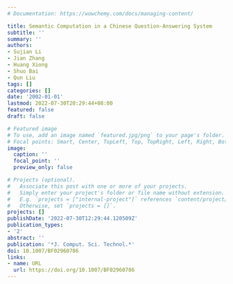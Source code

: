 ```yaml
---
# Documentation: https://wowchemy.com/docs/managing-content/

title: Semantic Computation in a Chinese Question-Answering System
subtitle: ''
summary: ''
authors:
- Sujian Li
- Jian Zhang
- Huang Xiong
- Shuo Bai
- Qun Liu
tags: []
categories: []
date: '2002-01-01'
lastmod: 2022-07-30T20:29:44+08:00
featured: false
draft: false

# Featured image
# To use, add an image named `featured.jpg/png` to your page's folder.
# Focal points: Smart, Center, TopLeft, Top, TopRight, Left, Right, BottomLeft, Bottom, BottomRight.
image:
  caption: ''
  focal_point: ''
  preview_only: false

# Projects (optional).
#   Associate this post with one or more of your projects.
#   Simply enter your project's folder or file name without extension.
#   E.g. `projects = ["internal-project"]` references `content/project/deep-learning/index.md`.
#   Otherwise, set `projects = []`.
projects: []
publishDate: '2022-07-30T12:29:44.120509Z'
publication_types:
- '2'
abstract: ''
publication: '*J. Comput. Sci. Technol.*'
doi: 10.1007/BF02960786
links:
- name: URL
  url: https://doi.org/10.1007/BF02960786
---
```

